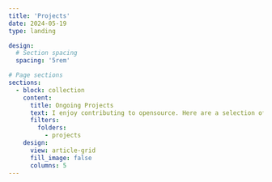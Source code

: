 ```yaml
---
title: 'Projects'
date: 2024-05-19
type: landing

design:
  # Section spacing
  spacing: '5rem'

# Page sections
sections:
  - block: collection
    content:
      title: Ongoing Projects
      text: I enjoy contributing to opensource. Here are a selection of projects that I am currently contributing to.
      filters:
        folders:
          - projects
    design:
      view: article-grid
      fill_image: false
      columns: 5
---
```

